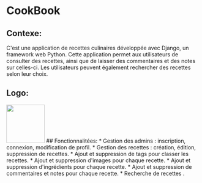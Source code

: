 # CookBook
## Contexe:
 C'est une application de recettes culinaires développée avec Django, un framework web Python. Cette application permet aux utilisateurs de consulter des recettes, ainsi que de laisser des commentaires et des notes sur celles-ci. Les utilisateurs peuvent également rechercher des recettes selon leur choix.
## Logo:
<img src="https://github.com/SAMIHA88/RecipesDjangoScrapping/issues/1#issue-1698649169" width=100> 
## Fonctionnalitées:
* Gestion des admins : inscription, connexion, modification de profil.
* Gestion des recettes : création, édition, suppression de recettes.
* Ajout et suppression de tags pour classer les recettes.
* Ajout et suppression d'images pour chaque recette.
* Ajout et suppression d'ingrédients pour chaque recette.
* Ajout et suppression de commentaires et notes pour chaque recette.
* Recherche de recettes .
